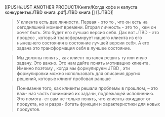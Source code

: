 [[PUSH/JUST ANOTHER PRODUCT/Книги/Когда кофе и капуста конкуренты/JTBD книга .pdf|JTBD книга ]]
[[JTBD]]

>У клиента есть две личности. Первая - это то , что он есть на сегодняшний момент времени. Вторая личность - это то , кем он хочет быть. Это будет его лучшая версия себя. Дак вот JTBD - это процесс , который трансформирует нашего клиента из его нынешнего состояния  в состояние лучшей версии себя. А его задача это трансформация себя в лучшее состояние. 


>Мы должны понять , как клиент пытался решить ту или иную задачу. Это важно. Это нам дайте понять мотивацию клиента. Именно поэтому , когда мы формулируем JTBD , эти формулировки можно использовать для описания других решений, которые клиент пробовал раньше 

>Понимание того, как клиенты решали проблемы в прошлом, – это важ- ная часть понимания их задачи, подлежащей исполнению. Это помога- ет вам не только понять, что клиенты ожидают от продукта, но и разра- ботать функции и характеристики для новых продуктов.


